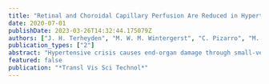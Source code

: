 ```yaml
---
title: "Retinal and Choroidal Capillary Perfusion Are Reduced in Hypertensive Crisis Irrespective of Retinopathy"
date: 2020-07-01
publishDate: 2023-03-26T14:32:44.175079Z
authors: ["J. H. Terheyden", "M. W. M. Wintergerst", "C. Pizarro", "M. Pfau", "G. N. Turski", "F. G. Holz", "R. P. Finger"]
publication_types: ["2"]
abstract: "Hypertensive crisis causes end-organ damage through small-vessel damage as described histologically. Noninvasive optical coherence tomography angiography (OCTA) makes it possible to image retinal and choroidal capillaries on a microscopic level in vivo. We quantified eye vessel perfusion changes in hypertensive crisis using OCTA. 3-mm images of the superficial and deep retinal layers and the choriocapillaris were acquired. Outcome parameters included vessel density (VD) and vessel skeleton density (VSD) of the superficial and deep retinal layers, as well as flow voids of the choriocapillaris. = 0.045). Hypertensive crisis is associated with a significant reduction in retinal and choroidal capillary perfusion based on OCTA findings. These alterations are independent of retinopathy and related to end-organ damage. OCTA might help distinguish hypertensive urgency from hypertensive emergency earlier than currently possible."
featured: false
publication: "*Transl Vis Sci Technol*"
---
```


